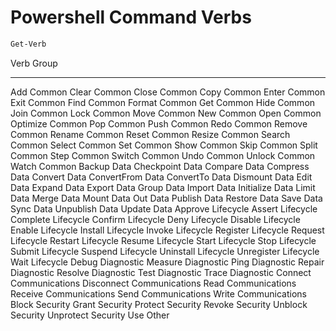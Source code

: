 # Powershell Command Verbs

```powershell
Get-Verb
```

Verb        Group
----        -----
Add         Common
Clear       Common
Close       Common
Copy        Common
Enter       Common
Exit        Common
Find        Common
Format      Common
Get         Common
Hide        Common
Join        Common
Lock        Common
Move        Common
New         Common
Open        Common
Optimize    Common
Pop         Common
Push        Common
Redo        Common
Remove      Common
Rename      Common
Reset       Common
Resize      Common
Search      Common
Select      Common
Set         Common
Show        Common
Skip        Common
Split       Common
Step        Common
Switch      Common
Undo        Common
Unlock      Common
Watch       Common
Backup      Data
Checkpoint  Data
Compare     Data
Compress    Data
Convert     Data
ConvertFrom Data
ConvertTo   Data
Dismount    Data
Edit        Data
Expand      Data
Export      Data
Group       Data
Import      Data
Initialize  Data
Limit       Data
Merge       Data
Mount       Data
Out         Data
Publish     Data
Restore     Data
Save        Data
Sync        Data
Unpublish   Data
Update      Data
Approve     Lifecycle
Assert      Lifecycle
Complete    Lifecycle
Confirm     Lifecycle
Deny        Lifecycle
Disable     Lifecycle
Enable      Lifecycle
Install     Lifecycle
Invoke      Lifecycle
Register    Lifecycle
Request     Lifecycle
Restart     Lifecycle
Resume      Lifecycle
Start       Lifecycle
Stop        Lifecycle
Submit      Lifecycle
Suspend     Lifecycle
Uninstall   Lifecycle
Unregister  Lifecycle
Wait        Lifecycle
Debug       Diagnostic
Measure     Diagnostic
Ping        Diagnostic
Repair      Diagnostic
Resolve     Diagnostic
Test        Diagnostic
Trace       Diagnostic
Connect     Communications
Disconnect  Communications
Read        Communications
Receive     Communications
Send        Communications
Write       Communications
Block       Security
Grant       Security
Protect     Security
Revoke      Security
Unblock     Security
Unprotect   Security
Use         Other
